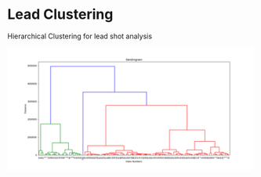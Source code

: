 # Lead Clustering

Hierarchical Clustering for lead shot analysis

![clustering](outputs/lead_clusters.png)
